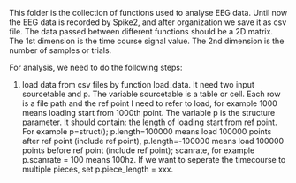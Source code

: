 This folder is the collection of functions used to analyse EEG data. Until now the EEG data is recorded by Spike2, and after organization we save it as csv file. The data passed between different functions should be a 2D matrix. The 1st dimension is the time course signal value. The 2nd dimension is the number of samples or trials.

For analysis, we need to do the following steps:
1. load data from csv files by function load_data. It need two input sourcetable and p. The variable sourcetable is a table or cell. Each row is a file path and the ref point I need to refer to load, for example 1000 means loading start from 1000th point. The variable p is the structure parameter. It should contain: the length of loading start from ref point. For example p=struct(); p.length=100000 means load 100000 points after ref point (include ref point), p.length=-100000 means load 100000 points before ref point (include ref point); scanrate, for example p.scanrate = 100 means 100hz. If we want to seperate the timecourse to multiple pieces, set p.piece_length = xxx. 